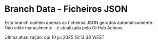 # Branch Data - Ficheiros JSON

Esta branch contém apenas os ficheiros JSON gerados automaticamente.
Não edite manualmente - é atualizada pelo GitHub Actions.

Última atualização: qui 10 jul 2025 18:13:38 WEST

